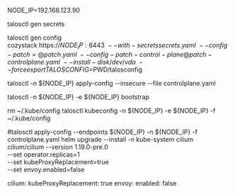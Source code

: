 NODE_IP=192.168.123.90

talosctl gen secrets
<!-- talosctl gen config single-node-cluster https://${NODE_IP}:6443 --install-disk /dev/vda --config-patch @cluster-patch.yaml --with-secrets secrets.yaml -->

talosctl gen config \
    cozystack https://${NODE_IP}:6443 \
    --with-secrets secrets.yaml \
    --config-patch=@patch.yaml \
    --config-patch-control-plane @patch-controlplane.yaml \
    --install-disk /dev/vda \
    --force
export TALOSCONFIG=$PWD/talosconfig

talosctl -n ${NODE_IP} apply-config --insecure --file controlplane.yaml

talosctl -n ${NODE_IP} -e ${NODE_IP} bootstrap


rm ~/.kube/config
talosctl kubeconfig -n ${NODE_IP} -e ${NODE_IP} -f ~/.kube/config


#talosctl apply-config --endpoints ${NODE_IP} -n ${NODE_IP} -f controlplane.yaml
helm upgrade --install -n kube-system cilium cilium/cilium --version 1.19.0-pre.0 \
  --set operator.replicas=1 \
  --set kubeProxyReplacement=true \
  --set envoy.enabled=false

cilium:
  kubeProxyReplacement: true
  envoy:
    enabled: false

